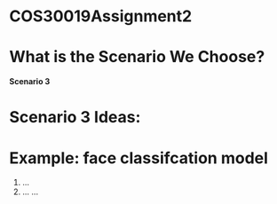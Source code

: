 # COS30019Assignment2
# What is the Scenario We Choose?
**Scenario 3**
# Scenario 3 Ideas: 
# Example: face classifcation model
1. ...
2. ...
...